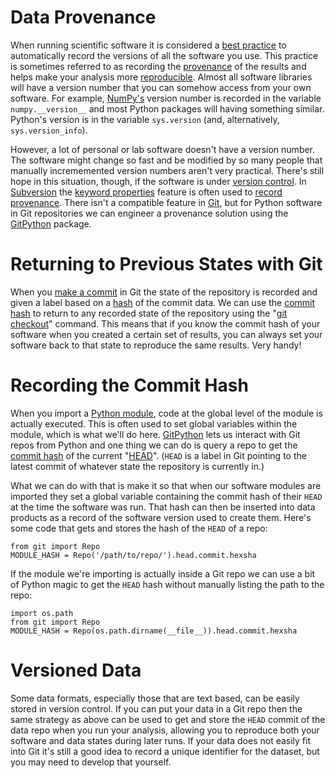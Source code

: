 # Data Provenance

When running scientific software it is considered a
[best practice][best practices paper] to automatically record the versions
of all the software you use. This practice is sometimes referred to as
recording the [provenance][] of the results and helps make your analysis
more [reproducible][reproducibility]. Almost all software libraries will
have a version number that you can somehow access from your own software.
For example, [NumPy's][numpy] version number is recorded in the variable
`numpy.__version__` and most Python packages will having something similar.
Python's version is in the variable `sys.version` (and, alternatively,
`sys.version_info`).

However, a lot of personal or lab software doesn't have a version number.
The software might change so fast and be modified by so many people that
manually incrememented version numbers aren't very practical. There's still
hope in this situation, though, if the software is under [version control][].
In [Subversion][] the [keyword properties][] feature is often used to
[record provenance][swc svn provenance]. There isn't a compatible feature
in [Git][], but for Python software in Git repositories we can engineer a
provenance solution using the [GitPython][] package.

# Returning to Previous States with Git

When you [make a commit][git commit] in Git the state of the repository is
recorded and given a label based on a [hash][] of the commit data. We can use
the [commit hash][] to return to any recorded state of the repository using
the "[git checkout][]" command. This means that if you know the commit hash
of your software when you created a certain set of results, you can always set
your software back to that state to reproduce the same results. Very handy!

# Recording the Commit Hash

When you import a [Python module][], code at the global level of the module is
actually executed. This is often used to set global variables within the
module, which is what we'll do here. [GitPython][] lets us interact with
Git repos from Python and one thing we can do is query a repo to get the
[commit hash][] of the current "[HEAD][]". (`HEAD` is a label in Git pointing
to the latest commit of whatever state the repository is currently in.)

What we can do with that is make it so that when our software modules are
imported they set a global variable containing the commit hash of their `HEAD`
at the time the software was run. That hash can then be inserted into data
products as a record of the software version used to create them. Here's
some code that gets and stores the hash of the `HEAD` of a repo:

    from git import Repo
    MODULE_HASH = Repo('/path/to/repo/').head.commit.hexsha

If the module we're importing is actually inside a Git repo we can use a bit
of Python magic to get the `HEAD` hash without manually listing the path
to the repo:

    import os.path
    from git import Repo
    MODULE_HASH = Repo(os.path.dirname(__file__)).head.commit.hexsha

# Versioned Data

Some data formats, especially those that are text based, can be easily stored
in version control. If you can put your data in a Git repo then the same
strategy as above can be used to get and store the `HEAD` commit of the data
repo when you run your analysis, allowing you to reproduce both your software
and data states during later runs. If your data does not easily fit into Git
it's still a good idea to record a unique identifier for the dataset, but you
may need to develop that yourself.

[best practices paper]: http://arxiv.org/abs/1210.0530
[provenance]: http://en.wikipedia.org/wiki/Provenance#Data_provenance
[reproducibility]: http://en.wikipedia.org/wiki/Reproducibility
[numpy]: http://www.numpy.org/
[version control]: http://en.wikipedia.org/wiki/Version_control
[Subversion]: http://subversion.apache.org/
[keyword properties]: http://svnbook.red-bean.com/en/1.4/svn.advanced.props.special.keywords.html
[swc svn provenance]: http://software-carpentry.org/4_0/essays/provenance.html
[Git]: http://git-scm.com/
[git commit]: http://git-scm.com/book/en/Git-Basics-Recording-Changes-to-the-Repository#Committing-Your-Changes
[hash]: http://en.wikipedia.org/wiki/Hash_function
[git checkout]: https://www.kernel.org/pub/software/scm/git/docs/git-checkout.html
[GitPython]: http://pythonhosted.org/GitPython/0.3.1/index.html
[Python module]: http://docs.python.org/2/tutorial/modules.html
[commit hash]: http://docs.python.org/2/tutorial/modules.html
[HEAD]: http://www.gitguys.com/topics/head-where-are-we-where-were-we/
